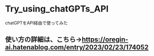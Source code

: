# Try_using_chatGPTs_API
chatGPTをAPI経由で使ってみた
## 使い方の詳細は、こちら→https://oregin-ai.hatenablog.com/entry/2023/02/23/174052
